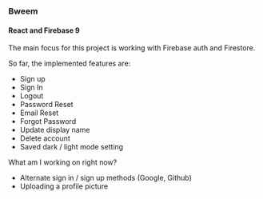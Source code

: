 ### Bweem

#### React and Firebase 9

The main focus for this project is working with Firebase auth and Firestore. 

So far, the implemented features are: 
- Sign up
- Sign In
- Logout
- Password Reset
- Email Reset
- Forgot Password
- Update display name
- Delete account
- Saved dark / light mode setting

What am I working on right now?
- Alternate sign in / sign up methods (Google, Github)
- Uploading a profile picture

